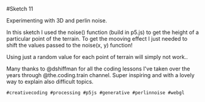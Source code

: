 #Sketch 11

Experimenting with 3D and perlin noise.

In this sketch I used the noise() function (build in p5.js) to get the height of a particular point of the terrain. To get the mooving effect I just needed to shift the values passed to the noise(x, y) function!

Using just a random value for each point of terrain will simply not work.. 

Many thanks to @dshiffman for all the coding lessons I've taken over the years through @the.coding.train channel.
Super inspiring and with a lovely way to explain also difficult topics.

`#creativecoding #processing #p5js #generative #perlinnoise #webgl`